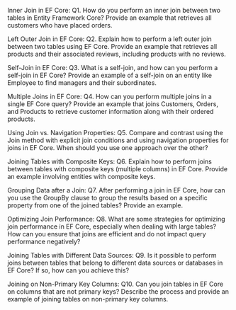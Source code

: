 Inner Join in EF Core:
Q1. How do you perform an inner join between two tables in Entity Framework Core? Provide an example that retrieves all customers who have placed orders.

Left Outer Join in EF Core:
Q2. Explain how to perform a left outer join between two tables using EF Core. Provide an example that retrieves all products and their associated reviews, including products with no reviews.

Self-Join in EF Core:
Q3. What is a self-join, and how can you perform a self-join in EF Core? Provide an example of a self-join on an entity like Employee to find managers and their subordinates.

Multiple Joins in EF Core:
Q4. How can you perform multiple joins in a single EF Core query? Provide an example that joins Customers, Orders, and Products to retrieve customer information along with their ordered products.

Using Join vs. Navigation Properties:
Q5. Compare and contrast using the Join method with explicit join conditions and using navigation properties for joins in EF Core. When should you use one approach over the other?

Joining Tables with Composite Keys:
Q6. Explain how to perform joins between tables with composite keys (multiple columns) in EF Core. Provide an example involving entities with composite keys.

Grouping Data after a Join:
Q7. After performing a join in EF Core, how can you use the GroupBy clause to group the results based on a specific property from one of the joined tables? Provide an example.

Optimizing Join Performance:
Q8. What are some strategies for optimizing join performance in EF Core, especially when dealing with large tables? How can you ensure that joins are efficient and do not impact query performance negatively?

Joining Tables with Different Data Sources:
Q9. Is it possible to perform joins between tables that belong to different data sources or databases in EF Core? If so, how can you achieve this?

Joining on Non-Primary Key Columns:
Q10. Can you join tables in EF Core on columns that are not primary keys? Describe the process and provide an example of joining tables on non-primary key columns.
